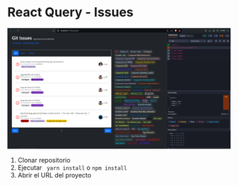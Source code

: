 # React Query - Issues

<img src="https://raw.githubusercontent.com/gergg90/react-query-github-issues/master/public/issues-github.png" alt="Dashboard Screenshot">

1. Clonar repositorio
2. Ejecutar ` yarn install` o `npm install`
3. Abrir el URL del proyecto
